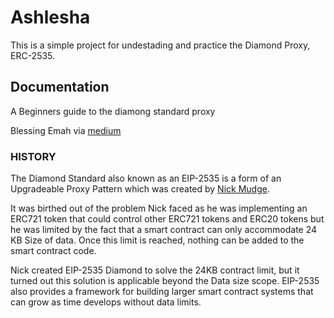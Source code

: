 # Ashlesha

This is a simple project for undestading and practice the Diamond Proxy, ERC-2535.

## Documentation

A Beginners guide to the diamong standard proxy

Blessing Emah via [medium](https://blessingemah.medium.com/a-beginners-guide-to-the-diamond-standard-proxy-b57076365403)

### HISTORY

The Diamond Standard also known as an EIP-2535 is a form of an Upgradeable Proxy Pattern which was created by [Nick Mudge](https://www.linkedin.com/in/mudge/).

It was birthed out of the problem Nick faced as he was implementing an ERC721 token that could control other ERC721 tokens and ERC20 tokens but he was limited by the fact that a smart contract can only accommodate 24 KB Size of data. Once this limit is reached, nothing can be added to the smart contract code.

Nick created EIP-2535 Diamond to solve the 24KB contract limit, but it turned out this solution is applicable beyond the Data size scope. EIP-2535 also provides a framework for building larger smart contract systems that can grow as time develops without data limits.
